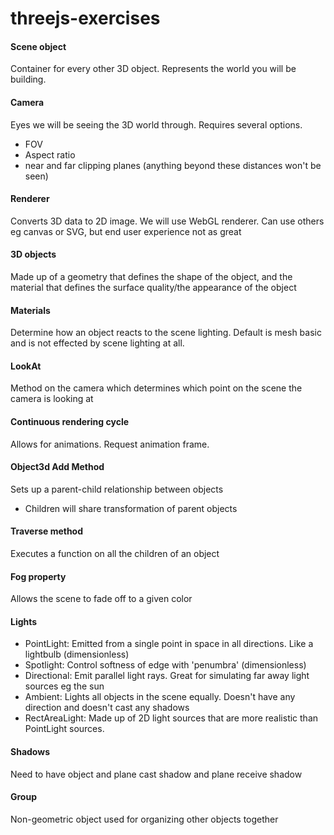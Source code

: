 # threejs-exercises

#### Scene object
Container for every other 3D object. Represents the world you will be building.

#### Camera
Eyes we will be seeing the 3D world through. Requires several options.
- FOV
- Aspect ratio
- near and far clipping planes (anything beyond these distances won't be seen)

#### Renderer
Converts 3D data to 2D image. We will use WebGL renderer. Can use others eg canvas or SVG, but end user experience not as great

#### 3D objects
Made up of a geometry that defines the shape of the object, and the material that defines the surface quality/the appearance of the object

#### Materials
Determine how an object reacts to the scene lighting. Default is mesh basic and is not effected by scene lighting at all.

#### LookAt
Method on the camera which determines which point on the scene the camera is looking at

#### Continuous rendering cycle
Allows for animations. Request animation frame.

#### Object3d Add Method
Sets up a parent-child relationship between objects
- Children will share transformation of parent objects

#### Traverse method
Executes a function on all the children of an object

#### Fog property
Allows the scene to fade off to a given color

#### Lights
- PointLight: Emitted from a single point in space in all directions. Like a lightbulb (dimensionless)
- Spotlight: Control softness of edge with 'penumbra' (dimensionless)
- Directional: Emit parallel light rays. Great for simulating far away light sources eg the sun
- Ambient: Lights all objects in the scene equally. Doesn't have any direction and doesn't cast any shadows
- RectAreaLight: Made up of 2D light sources that are more realistic than PointLight sources. 

#### Shadows
Need to have object and plane cast shadow and plane receive shadow

#### Group
Non-geometric object used for organizing other objects together